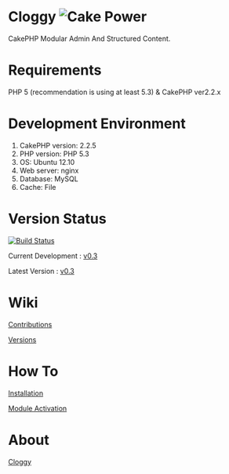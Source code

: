 Cloggy ![Cake Power](https://raw.github.com/cakephp/cakephp/master/lib/Cake/Console/Templates/skel/webroot/img/cake.power.gif)
====

CakePHP Modular Admin And Structured Content.

Requirements
============

PHP 5 (recommendation is using at least 5.3) & CakePHP ver2.2.x

Development Environment
=======================

1. CakePHP version: 2.2.5
2. PHP version: PHP 5.3
3. OS: Ubuntu 12.10
4. Web server: nginx
5. Database: MySQL
6. Cache: File

Version Status
==============

[![Build Status](https://travis-ci.org/hiraq/Cloggy.png?branch=dev)](https://travis-ci.org/hiraq/Cloggy)

Current Development : [v0.3](https://github.com/hiraq/Cloggy/tree/v0.3)

Latest Version : [v0.3](https://github.com/hiraq/Cloggy/tree/v0.3)

Wiki
====

[Contributions](https://github.com/hiraq/Cloggy/wiki/Contributions)

[Versions](https://github.com/hiraq/Cloggy/wiki/Versions)

How To
====

[Installation](https://gist.github.com/4515725)

[Module Activation](https://gist.github.com/4515735)


About
====

[Cloggy](http://hiraq.github.com/Cloggy/)
